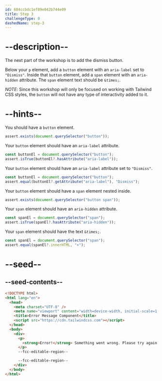 ```yaml
---
id: 684ccbdc1ef89e042b744e09
title: Step 3
challengeType: 0
dashedName: step-3
---
```


# --description--

The next part of the workshop is to add the dismiss button. 

Below your `p` element, add a `button` element with an `aria-label` set to `"Dismiss"`. Inside that `button` element, add a `span` element with an `aria-hidden` attribute. The `span` element text should be `&times;`. 

*NOTE*: Since this workshop will only be focused on working with Tailwind CSS styles, the `button` will not have any type of interactivity added to it. 

# --hints--

You should have a `button` element.

```js
assert.exists(document.querySelector("button"));
```
 
Your `button` element should have an `aria-label` attribute.

```js
const buttonEl = document.querySelector("button");
assert.isTrue(buttonEl?.hasAttribute("aria-label"));
```

Your `button` element should have an `aria-label` attribute set to `"Dismiss"`.

```js
const buttonEl = document.querySelector("button");
assert.equal(buttonEl?.getAttribute("aria-label"), "Dismiss");
```

Your `button` element should have a `span` element nested inside.

```js
assert.exists(document.querySelector("button span"));
```

Your `span` element should have an `aria-hidden` attribute.

```js
const spanEl = document.querySelector("span");
assert.isTrue(spanEl?.hasAttribute("aria-hidden"));
```

Your `span` element should have the text `&times;`.

```js
const spanEl = document.querySelector("span");
assert.equal(spanEl?.innerHTML, "×");
```

# --seed--

## --seed-contents--

```html
<!DOCTYPE html>
<html lang="en">
  <head>
    <meta charset="UTF-8" />
    <meta name="viewport" content="width=device-width, initial-scale=1.0" />
    <title>Error Message Component</title>
    <script src="https://cdn.tailwindcss.com"></script>
  </head>
  <body>
    <div>
      <p>
        <strong>Error!</strong> Something went wrong. Please try again.
      </p>
      --fcc-editable-region--

      --fcc-editable-region--
    </div>
  </body>
</html>
```
